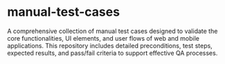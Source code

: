# manual-test-cases
A comprehensive collection of manual test cases designed to validate the core functionalities, UI elements, and user flows of web and mobile applications. This repository includes detailed preconditions, test steps, expected results, and pass/fail criteria to support effective QA processes.
